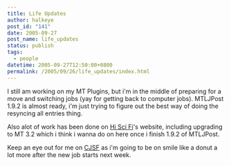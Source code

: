 ```yaml
---
title: Life Updates
author: halkeye
post_id: "141"
date: 2005-09-27
post_name: life_updates
status: publish
tags:
  - people
datetime: 2005-09-27T12:50:00+0800
permalink: /2005/09/26/life_updates/index.html
---
```


I still am working on my MT Plugins, but i'm in the middle of preparing for a move and switching jobs (yay for getting back to computer jobs). MTLJPost 1.9.2 is almost ready, i'm just trying to figure out the best way of doing the resyncing all entries thing.

Also alot of work has been done on [Hi Sci Fi](https://www.hiscifi.com)'s website, including upgrading to MT 3.2 which i think i wanna do on here once i finish 1.9.2 of MTLJPost.

Keep an eye out for me on [CJSF](https://www.cjsf.ca) as i'm going to be on smile like a donut a lot more after the new job starts next week.
